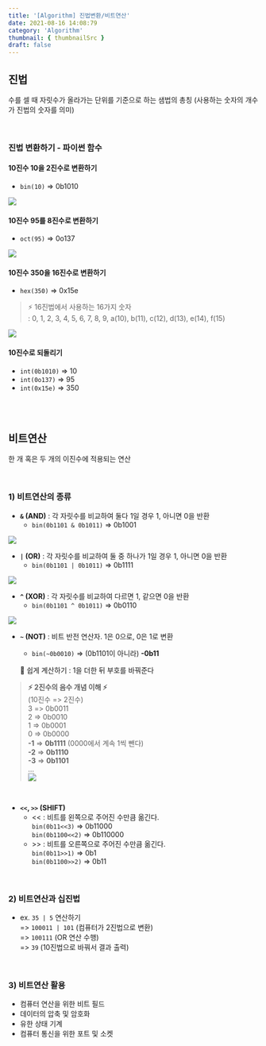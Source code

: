```yaml
---
title: '[Algorithm] 진법변환/비트연산'
date: 2021-08-16 14:08:79
category: 'Algorithm'
thumbnail: { thumbnailSrc }
draft: false
---
```


## 진법
수를 셀 때 자릿수가 올라가는 단위를 기준으로 하는 샘법의 총칭 (사용하는 숫자의 개수가 진법의 숫자를 의미)

<br>

### 진법 변환하기 - 파이썬 함수

#### 10진수 10을 2진수로 변환하기

- `bin(10)`  => 0b1010

![](https://images.velog.io/images/hmjang28/post/a0426a8a-4397-423b-80f1-52081dead9cc/2%EC%A7%84%EB%B2%95.jpg)

#### 10진수 95를 8진수로 변환하기

- `oct(95)`  => 0o137

![](https://images.velog.io/images/hmjang28/post/371380c1-69ea-4737-bc09-7b8891a7580d/8%EC%A7%84%EB%B2%95.jpg)

#### 10진수 350을 16진수로 변환하기

- `hex(350)`  => 0x15e

>⚡ 16진법에서 사용하는 16가지 숫자  
> : 0, 1, 2, 3, 4, 5, 6, 7, 8, 9, a(10), b(11), c(12), d(13), e(14), f(15)

![](https://images.velog.io/images/hmjang28/post/b8e6bba5-4177-4653-b954-11fe8bafb38f/16.jpg)

#### 10진수로 되돌리기

- `int(0b1010)`  => 10  
- `int(0o137)` => 95  
- `int(0x15e)`  => 350  



<br>

<br>

## 비트연산

한 개 혹은 두 개의 이진수에 적용되는 연산

<br>

### 1) 비트연산의 종류
-  **`&` (AND)**
   : 각 자릿수를 비교하여 둘다 1일 경우 1, 아니면 0을 반환
    - `bin(0b1101 & 0b1011)`  => 0b1001

![](https://images.velog.io/images/hmjang28/post/503c24b7-55d5-4f43-9a30-711bc4fca778/and.jpg)


-  **`|` (OR)**
   : 각 자릿수를 비교하여 둘 중 하나가 1일 경우 1, 아니면 0을 반환
    - `bin(0b1101 | 0b1011)`  => 0b1111

![](https://images.velog.io/images/hmjang28/post/f1c110f9-1436-4ffc-a7a5-e3fd65099051/or.jpg)

-  **`^` (XOR)**
   : 각 자릿수를 비교하여 다르면 1, 같으면 0을 반환
    - `bin(0b1101 ^ 0b1011)`  => 0b0110

![](https://images.velog.io/images/hmjang28/post/6f84409a-b154-4825-9371-6a9264264a8d/xor.jpg)

-  **`~` (NOT)**
   : 비트 반전 연산자. 1은 0으로, 0은 1로 변환
    - `bin(~0b0010)`  => (0b1101이 아니라) **-0b11**

   💎 쉽게 계산하기 : 1을 더한 뒤 부호를 바꿔준다
> **⚡ 2진수의 음수 개념 이해 ⚡**  
  (10진수 => 2진수)  
  3     =>  0b0011   
  2     => 0b0010  
  1     => 0b0001  
  0     => 0b0000  
  **-1**    => **0b1111** (0000에서 계속 1씩 뺀다)  
  **-2**    => **0b1110**  
  **-3**    => **0b1101**  
  ...   
  ![](https://images.velog.io/images/hmjang28/post/a201a028-c28e-4b39-ba50-02073ba372c7/not.jpg)


​      
-  **`<<`, `>>` (SHIFT)**
   - << : 비트를 왼쪽으로 주어진 수만큼 옮긴다.     
   `bin(0b11<<3)` => 0b11000  
   `bin(0b1100<<2)` => 0b110000  
   - \>> : 비트를 오른쪽으로 주어진 수만큼 옮긴다.  
   `bin(0b11>>1)`  => 0b1  
   `bin(0b1100>>2)`  => 0b11  
   



<br>

### 2) 비트연산과 십진법
- ex. ` 35 | 5 `  연산하기  
=> `100011 | 101` (컴퓨터가 2진법으로 변환)    
=>  `100111` (OR 연산 수행)  
=> `39` (10진법으로 바꿔서 결과 출력)  



<br>


### 3) 비트연산 활용
- 컴퓨터 연산을 위한 비트 필드
- 데이터의 압축 및 암호화
- 유한 상태 기계
- 컴퓨터 통신을 위한 포트 및 소켓

